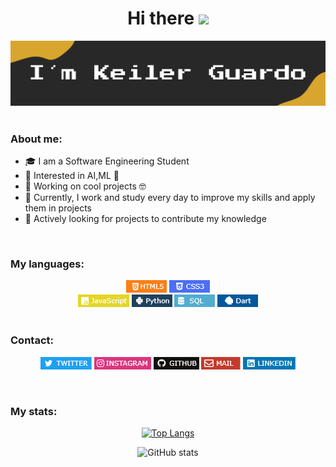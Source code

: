 <div align="center">
<h1>Hi there <img src="https://media.giphy.com/media/hvRJCLFzcasrR4ia7z/giphy.gif" width="25px"></h1>
<img src="https://raw.githubusercontent.com/Kelex21/kelex21/master/assets/images/name.png?raw=true">
</div>
<br />

### About me:

- 🎓 I am a Software Engineering Student
- 🌱 Interested in AI,ML 🤖
- 🎯 Working on cool projects 🤓
- 🚀 Currently, I work and study every day to improve my skills and apply them in projects
- 📡 Actively looking for projects to contribute my knowledge

<br />

### My languages:

<div align="center">
<img src="https://raw.githubusercontent.com/Kelex21/kelex21/master/assets/languages/html.png?raw=true">
<img src="https://raw.githubusercontent.com/Kelex21/kelex21/master/assets/languages/css.png?raw=true">
<br />
<img src="https://raw.githubusercontent.com/Kelex21/kelex21/master/assets/languages/js.png?raw=true">
<img src="https://raw.githubusercontent.com/Kelex21/kelex21/master/assets/languages/python.png?raw=true">
<img src="https://raw.githubusercontent.com/Kelex21/kelex21/master/assets/languages/sql.png?raw=true">
<img src="https://raw.githubusercontent.com/Kelex21/kelex21/master/assets/languages/dart.png?raw=true">
</div>

<br />

### Contact:

<div align="center">


<a href="https://twitter.com/KelexG21" target="_blank"><img src="https://raw.githubusercontent.com/Kelex21/kelex21/master/assets/contact/twitter.png?raw=true"></a>
<a href="https://www.instagram.com/kelexg21" target="_blank"><img src="https://raw.githubusercontent.com/Kelex21/kelex21/master/assets/contact/instagram.png?raw=true"></a>
<a href="https://github.com/Kelex21" target="_blank"><img src="https://raw.githubusercontent.com/Kelex21/kelex21/master/assets/contact/github.png?raw=true"></a>
<a href="mailto:keilerguardo@gmail.com" target="_blank"><img src="https://raw.githubusercontent.com/Kelex21/kelex21/master/assets/contact/mail.png?raw=true"></a>
<a href="https://www.linkedin.com/in/keiler-guardo-herrera-b68769173/" target="_blank"><img src="https://raw.githubusercontent.com/Kelex21/kelex21/master/assets/contact/linkedin.png?raw=true"></a>


</div>

<br />

### My stats:    

<div align="center">

[![Top Langs](https://github-readme-stats.vercel.app/api/top-langs/?username=Kelex21&layout=compact&hide_title=true&langs_count=6&theme=gruvbox)](https://github.com/anuraghazra/github-readme-stats)

![GitHub stats](https://github-readme-stats.vercel.app/api?username=Kelex21&show_icons=true&count_private=true&include_all_commits=true&theme=gruvbox&hide_title=true&include_all_starts)

</div>
